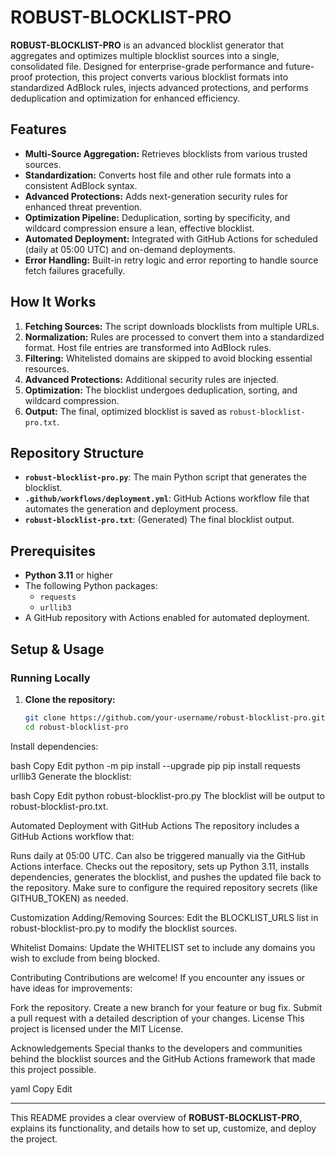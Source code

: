 


# ROBUST-BLOCKLIST-PRO

**ROBUST-BLOCKLIST-PRO** is an advanced blocklist generator that aggregates and optimizes multiple blocklist sources into a single, consolidated file. Designed for enterprise-grade performance and future-proof protection, this project converts various blocklist formats into standardized AdBlock rules, injects advanced protections, and performs deduplication and optimization for enhanced efficiency.

## Features

- **Multi-Source Aggregation:** Retrieves blocklists from various trusted sources.
- **Standardization:** Converts host file and other rule formats into a consistent AdBlock syntax.
- **Advanced Protections:** Adds next-generation security rules for enhanced threat prevention.
- **Optimization Pipeline:** Deduplication, sorting by specificity, and wildcard compression ensure a lean, effective blocklist.
- **Automated Deployment:** Integrated with GitHub Actions for scheduled (daily at 05:00 UTC) and on-demand deployments.
- **Error Handling:** Built-in retry logic and error reporting to handle source fetch failures gracefully.

## How It Works

1. **Fetching Sources:** The script downloads blocklists from multiple URLs.
2. **Normalization:** Rules are processed to convert them into a standardized format. Host file entries are transformed into AdBlock rules.
3. **Filtering:** Whitelisted domains are skipped to avoid blocking essential resources.
4. **Advanced Protections:** Additional security rules are injected.
5. **Optimization:** The blocklist undergoes deduplication, sorting, and wildcard compression.
6. **Output:** The final, optimized blocklist is saved as `robust-blocklist-pro.txt`.

## Repository Structure

- **`robust-blocklist-pro.py`**: The main Python script that generates the blocklist.
- **`.github/workflows/deployment.yml`**: GitHub Actions workflow file that automates the generation and deployment process.
- **`robust-blocklist-pro.txt`**: (Generated) The final blocklist output.

## Prerequisites

- **Python 3.11** or higher
- The following Python packages:
  - `requests`
  - `urllib3`
- A GitHub repository with Actions enabled for automated deployment.

## Setup & Usage

### Running Locally

1. **Clone the repository:**

   ```bash
   git clone https://github.com/your-username/robust-blocklist-pro.git
   cd robust-blocklist-pro
Install dependencies:

bash
Copy
Edit
python -m pip install --upgrade pip
pip install requests urllib3
Generate the blocklist:

bash
Copy
Edit
python robust-blocklist-pro.py
The blocklist will be output to robust-blocklist-pro.txt.

Automated Deployment with GitHub Actions
The repository includes a GitHub Actions workflow that:

Runs daily at 05:00 UTC.
Can also be triggered manually via the GitHub Actions interface.
Checks out the repository, sets up Python 3.11, installs dependencies, generates the blocklist, and pushes the updated file back to the repository.
Make sure to configure the required repository secrets (like GITHUB_TOKEN) as needed.

Customization
Adding/Removing Sources:
Edit the BLOCKLIST_URLS list in robust-blocklist-pro.py to modify the blocklist sources.

Whitelist Domains:
Update the WHITELIST set to include any domains you wish to exclude from being blocked.

Contributing
Contributions are welcome! If you encounter any issues or have ideas for improvements:

Fork the repository.
Create a new branch for your feature or bug fix.
Submit a pull request with a detailed description of your changes.
License
This project is licensed under the MIT License.

Acknowledgements
Special thanks to the developers and communities behind the blocklist sources and the GitHub Actions framework that made this project possible.

yaml
Copy
Edit

---

This README provides a clear overview of **ROBUST-BLOCKLIST-PRO**, explains its functionality, and details how to set up, customize, and deploy the project.
